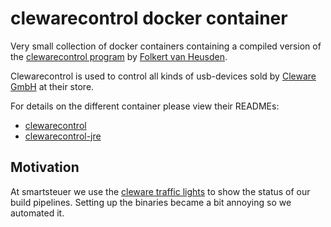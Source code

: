 # clewarecontrol docker container

Very small collection of docker containers containing a compiled version of the [clewarecontrol program][1] by 
[Folkert van Heusden][2].

Clewarecontrol is used to control all kinds of usb-devices sold by [Cleware GmbH][3] at their store.

For details on the different container please view their READMEs:

* [clewarecontrol](docker-files/clewarecontrol/README.md)
* [clewarecontrol-jre](docker-files/clewarecontrol/README.md)

## Motivation

At smartsteuer we use the [cleware traffic lights][4] to show the status of our build pipelines. Setting up the binaries 
became a bit annoying so we automated it. 

[1]: https://github.com/flok99/clewarecontrol
[2]: https://github.com/flok99
[3]: http://www.cleware-shop.de
[4]: http://www.cleware-shop.de/epages/63698188.sf/de_DE/?ObjectPath=/Shops/63698188/Products/43/SubProducts/43-1